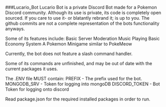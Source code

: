 ###Lucario_Bot 
Lucario Bot is a private Discord Bot made for a Pokemon Discord community. 
Although its use is private, its code is completely open sourced. If you care to use it- or blatantly rebrand it; is up to you. The github commits are not a complete representation of the bots functionality anyways.

Some of its features include:
Basic Server Moderation
Music Playing
Basic Economy System
A Pokemon Minigame similar to PokeMeow

Currently, the bot does not feature a slash command handler.


Some of its commands are unfinished, and may be out of date with the current packages it uses.

The .ENV file MUST contain:
PREFIX - The prefix used for the bot.
MONGODB_SRV - Token for logging into mongoDB 
DISCORD_TOKEN - Bot Token for logging onto discord

Read package.json for the required installed packages in order to run. 
